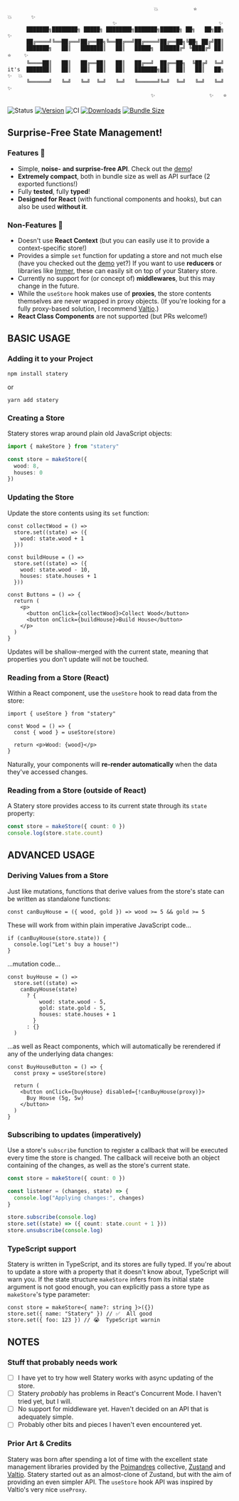 ```
                                              💥           ⭐️            💥      ✨
                                 ✨                                ✨
      ███████╗████████╗ █████╗ ████████╗███████╗██████╗ ██╗   ██╗██╗   ✨
      ██╔════╝╚══██╔══╝██╔══██╗╚══██╔══╝██╔════╝██╔══██╗╚██╗ ██╔╝██║
      ███████╗   ██║   ███████║   ██║   █████╗  ██████╔╝ ╚████╔╝ ██║     ⭐️    ✨
      ╚════██║   ██║   ██╔══██║   ██║   ██╔══╝  ██╔══██╗  ╚██╔╝  ╚═╝
it's  ███████║   ██║   ██║  ██║   ██║   ███████╗██║  ██║   ██║   ██╗     ✨  💥
      ╚══════╝   ╚═╝   ╚═╝  ╚═╝   ╚═╝   ╚══════╝╚═╝  ╚═╝   ╚═╝   ╚═╝        ✨
                                             ✨                 ✨   ⭐️
```

![Status](https://img.shields.io/badge/status-experimental-orange)
[![Version](https://img.shields.io/npm/v/statery)](https://www.npmjs.com/package/statery)
![CI](https://github.com/hmans/statery/workflows/CI/badge.svg)
[![Downloads](https://img.shields.io/npm/dt/statery.svg)](https://www.npmjs.com/package/statery)
[![Bundle Size](https://img.shields.io/bundlephobia/min/statery?label=bundle%20size)](https://bundlephobia.com/result?p=statery)

## Surprise-Free State Management!

### Features 🎉

- Simple, **noise- and surprise-free API**. Check out the [demo]!
- **Extremely compact**, both in bundle size as well as API surface (2 exported functions!)
- Fully **tested**, fully **typed**!
- **Designed for React** (with functional components and hooks), but can also be used **without it**.

### Non-Features 🧤

- Doesn't use **React Context** (but you can easily use it to provide a context-specific store!)
- Provides a simple `set` function for updating a store and not much else (have you checked out the [demo] yet?) If you want to use **reducers** or libraries like [Immer], these can easily sit on top of your Statery store.
- Currently no support for (or concept of) **middlewares**, but this may change in the future.
- While the `useStore` hook makes use of **proxies**, the store contents themselves are never wrapped in proxy objects. (If you're looking for a fully proxy-based solution, I recommend [Valtio].)
- **React Class Components** are not supported (but PRs welcome!)

## BASIC USAGE

### Adding it to your Project

```
npm install statery
```

or

```
yarn add statery
```

### Creating a Store

Statery stores wrap around plain old JavaScript objects:

```ts
import { makeStore } from "statery"

const store = makeStore({
  wood: 8,
  houses: 0
})
```

### Updating the Store

Update the store contents using its `set` function:

```tsx
const collectWood = () =>
  store.set((state) => ({
    wood: state.wood + 1
  }))

const buildHouse = () =>
  store.set((state) => ({
    wood: state.wood - 10,
    houses: state.houses + 1
  }))

const Buttons = () => {
  return (
    <p>
      <button onClick={collectWood}>Collect Wood</button>
      <button onClick={buildHouse}>Build House</button>
    </p>
  )
}
```

Updates will be shallow-merged with the current state, meaning that properties you don't update will not be touched.

### Reading from a Store (React)

Within a React component, use the `useStore` hook to read data from the store:

```tsx
import { useStore } from "statery"

const Wood = () => {
  const { wood } = useStore(store)

  return <p>Wood: {wood}</p>
}
```

Naturally, your components will **re-render automatically** when the data they've accessed changes.

### Reading from a Store (outside of React)

A Statery store provides access to its current state through its `state` property:

```ts
const store = makeStore({ count: 0 })
console.log(store.state.count)
```

## ADVANCED USAGE

### Deriving Values from a Store

Just like mutations, functions that derive values from the store's state can be written as standalone functions:

```tsx
const canBuyHouse = ({ wood, gold }) => wood >= 5 && gold >= 5
```

These will work from within plain imperative JavaScript code...

```tsx
if (canBuyHouse(store.state)) {
  console.log("Let's buy a house!")
}
```

...mutation code...

```tsx
const buyHouse = () =>
  store.set((state) =>
    canBuyHouse(state)
      ? {
          wood: state.wood - 5,
          gold: state.gold - 5,
          houses: state.houses + 1
        }
      : {}
  )
```

...as well as React components, which will automatically be rerendered if any of the underlying data changes:

```tsx
const BuyHouseButton = () => {
  const proxy = useStore(store)

  return (
    <button onClick={buyHouse} disabled={!canBuyHouse(proxy)}>
      Buy House (5g, 5w)
    </button>
  )
}
```

### Subscribing to updates (imperatively)

Use a store's `subscribe` function to register a callback that will be executed every time the store is changed.
The callback will receive both an object containing of the changes, as well as the store's current state.

```ts
const store = makeStore({ count: 0 })

const listener = (changes, state) => {
  console.log("Applying changes:", changes)
}

store.subscribe(console.log)
store.set((state) => ({ count: state.count + 1 }))
store.unsubscribe(console.log)
```

### TypeScript support

Statery is written in TypeScript, and its stores are fully typed. If you're about to update a store with a property that it doesn't know about, TypeScript will warn you. If the state structure `makeStore` infers from its initial state argument is not good enough, you can explicitly pass a store type as `makeStore`'s type parameter:

```tsx
const store = makeStore<{ name?: string }>({})
store.set({ name: "Statery" }) // ✅  All good
store.set({ foo: 123 }) // 😭  TypeScript warnin
```

## NOTES

### Stuff that probably needs work

- [ ] I have yet to try how well Statery works with async updating of the store.
- [ ] Statery _probably_ has problems in React's Concurrent Mode. I haven't tried yet, but I will.
- [ ] No support for middleware yet. Haven't decided on an API that is adequately simple.
- [ ] Probably other bits and pieces I haven't even encountered yet.

### Prior Art & Credits

Statery was born after spending a lot of time with the excellent state management libraries provided by the [Poimandres](https://github.com/pmndrs) collective, [Zustand] and [Valtio]. Statery started out as an almost-clone of Zustand, but with the aim of providing an even simpler API. The `useStore` hook API was inspired by Valtio's very nice `useProxy`.

[demo]: https://codesandbox.io/s/statery-clicker-game-hjxk3?file=/src/App.tsx
[zustand]: https://github.com/pmndrs/zustand
[valtio]: https://github.com/pmndrs/valtio
[immer]: https://github.com/immerjs/immer
